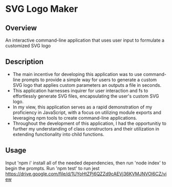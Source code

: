 # SVG Logo Maker

## Overview
An interactive command-line application that uses user input to formulate a customized SVG logo

## Description 
- The main incentive for developing this application was to use command-line prompts to provide a simple way for users to generate a custom SVG logo that applies custom parameters an outputs a file in seconds.
- This application harnesses inquirer for user interaction and fs to effortlessly generate SVG files, encapsulating the user's custom SVG logo.
- In my view, this application serves as a rapid demonstration of my proficiency in JavaScript, with a focus on utilizing module exports and leveraging npm tools to create command-line applications.
- Throughout the development of this application, I had the opportunitiy to further my understanding of class constructors and their utilization in extending functionality into child functions.

## Usage 
Input 'npm i' install all of the needed dependencies, then run 'node index' to begin the prompts. Run 'npm test' to run jest 
https://drive.google.com/file/d/1UYoHtZPj6QZZd9cAEVj36KVMJNVOl6CZ/view